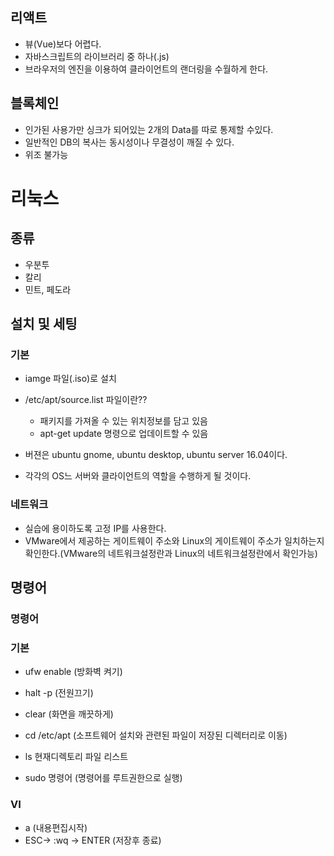## 리액트

- 뷰(Vue)보다 어렵다.
- 자바스크립트의 라이브러리 중 하나(.js)
- 브라우저의 엔진을 이용하여 클라이언트의 랜더링을 수월하게 한다.



## 블록체인

- 인가된 사용가만 싱크가 되어있는 2개의 Data를 따로 통제할 수있다.
- 일반적인 DB의 복사는 동시성이나 무결성이 깨질 수 있다.
- 위조 불가능



# 리눅스

## 종류

- 우분투
- 칼리
- 민트, 페도라



## 설치 및 세팅

### 기본

- iamge 파일(.iso)로 설치
- /etc/apt/source.list 파일이란??
  - 패키지를 가져올 수 있는 위치정보를 담고 있음
  - apt-get update 명령으로 업데이트할 수 있음

- 버젼은 ubuntu gnome, ubuntu desktop, ubuntu server 16.04이다.
- 각각의 OS느 서버와 클라이언트의 역할을 수행하게 될 것이다.



### 네트워크

- 실습에 용이하도록 고정 IP를 사용한다.
- VMware에서 제공하는 게이트웨이 주소와 Linux의 게이트웨이 주소가 일치하는지 확인한다.(VMware의 네트워크설정란과 Linux의 네트워크설정란에서 확인가능)



## 명령어

### 명령어

### 기본

- ufw enable (방화벽 켜기)

- halt -p (전원끄기)
- clear (화면을 깨끗하게)
- cd /etc/apt (소프트웨어 설치와 관련된 파일이 저장된 디렉터리로 이동)
- ls 현재디렉토리 파일 리스트

- sudo 명령어 (명령어를 루트권한으로 실행)



### VI

- a (내용편집시작)
- ESC-> :wq -> ENTER (저장후 종료)